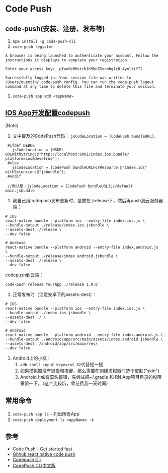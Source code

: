 # Code Push

## code-push(安装、注册、发布等)
1. `npm install -g code-push-cli`
1. `code-push register`
```
A browser is being launched to authenticate your account. Follow the instructions it displays to complete your registration.

Enter your access key:  pfux0eBHvirb1K9NnZSonnhgIxD-4yoltiYTl

Successfully logged-in. Your session file was written to /Users/quentin/.code-push.config. You can run the code-push logout command at any time to delete this file and terminate your session.
```
1. `code-push app add <appName>`

## [IOS App开发配置codepush](https://github.com/Microsoft/react-native-code-push#ios-setup)

[Note]

 1. 文中提及的CodePush代码： `jsCodeLocation = [CodePush bundleURL];`

```
 #ifdef DEBUG
   jsCodeLocation = [NSURL URLWithString:@"http://localhost:8081/index.ios.bundle?platform=ios&dev=true"];
 #else
   jsCodeLocation = [CodePush bundleURLForResource:@"index.ios" withExtension:@"jsbundle"];
 #endif

 //默认是：jsCodeLocation = [CodePush bundleURL];//default main.jsbundle
```

 1. 我自己用codepush发布更新时，是放在./release下，然后再push到云服务器端：
 
 ```
 # IOS
 react-native bundle --platform ios --entry-file index.ios.js \
 --bundle-output ./release/index.ios.jsbundle \
 --assets-dest ./release \
 --dev false

 # Android
 react-native bundle --platform android --entry-file index.android.js  \
 --bundle-output ./release/index.android.jsbundle \
 --assets-dest ./release \
 --dev false
 ```
 
 codepush到云端：
 
 ```
 code-push release YourApp ./release 1.0.0
 ```
 
 1. 正常发布时（注意安卓下的assets-dest）：
 ```
 # IOS
 react-native bundle --platform ios --entry-file index.ios.js \
 --bundle-output ./index.ios.jsbundle \
 --assets-dest ./ \
 --dev false

 # Android
 react-native bundle --platform android --entry-file index.android.js \
 --bundle-output ./android/app/src/main/assets/index.android.jsbundle \
 --assets-dest ./android/app/src/main/res/
 --dev false
 ```

 1. Android上的小坑：
    1. `adb shell input keyevent 82`代替摇一摇
    1. 如果模拟器没有键盘和按键，那么需要在创建虚拟器时选个皮肤("skin")
    1. Android上如有莫名报错，先尝试把~/.gradle 和 RN App项目目录的权限重置一下。（这个比较坑，曾花费我一天时间）


## 常用命令

1. `code-push app ls` - 列出所有App
1. `code-push deployment ls <appName> -k`

 
## 参考
- [Code Push - Get started fast](http://microsoft.github.io/code-push/)
- [Github react native code push](https://github.com/Microsoft/react-native-code-push)
- [Codepush Cli](http://microsoft.github.io/code-push/docs/cli.html)
- [CodePush CLI中文版](https://github.com/FSKS/react/tree/master/3rd-part/codepush/README.md)